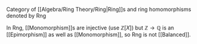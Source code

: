 Category of [[Algebra/Ring Theory/Ring|Ring]]s and ring homomorphisms denoted by $\mathrm{Rng}$

In $\mathrm{Rng}$, [[Monomorphism]]s are injective (use $\mathbb{Z}[X]$)
but $\mathbb{Z}\to \mathbb{Q}$ is an [[Epimorphism]] as well as [[Monomorphism]], 
so $\mathrm{Rng}$ is not [[Balanced]].
